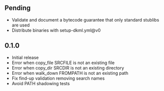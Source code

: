 ## Pending
- Validate and document a bytecode guarantee that only standard stublibs are used
- Distribute binaries with setup-dkml.yml@v0

## 0.1.0

- Initial release
- Error when copy_file SRCFILE is not an existing file
- Error when copy_dir SRCDIR is not an existing directory
- Error when walk_down FROMPATH is not an existing path
- Fix find-up validation removing search names
- Avoid PATH shadowing tests
